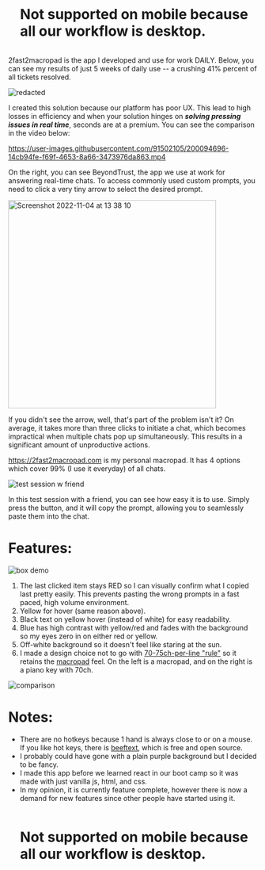 <div id="user-content-toc">
  <ul>
    <summary><h1 style="display: inline-block;">Not supported on mobile because all our workflow is desktop.</h1></summary>
  </ul>
</div>

2fast2macropad is the app I developed and use for work DAILY. Below, you can see my results of just 5 weeks of daily use -- a crushing 41% percent of all tickets resolved.

![redacted](https://user-images.githubusercontent.com/91502105/212519482-40747a49-21d6-4eef-b867-b7c5055cd8fb.png)

I created this solution because our platform has poor UX. This lead to high losses in efficiency and when your solution hinges on **_solving pressing issues in real time_**, seconds are at a premium. You can see the comparison in the video below:

https://user-images.githubusercontent.com/91502105/200094696-14cb94fe-f69f-4653-8a66-3473976da863.mp4

On the right, you can see BeyondTrust, the app we use at work for answering real-time chats.
To access commonly used custom prompts, you need to click a very tiny arrow to select the desired prompt. 

<img width="420" alt="Screenshot 2022-11-04 at 13 38 10" src="https://user-images.githubusercontent.com/91502105/200040601-8a813a9e-8bb2-4f56-a163-780224267906.png">

If you didn't see the arrow, well, that's part of the problem isn't it? On average, it takes more than three clicks to initiate a chat, which becomes impractical when multiple chats pop up simultaneously. This results in a significant amount of unproductive actions.

https://2fast2macropad.com is my personal macropad. It has 4 options which cover 99% (I use it everyday) of all chats. 

![test session w friend](https://user-images.githubusercontent.com/91502105/200043517-aa71898c-d0d7-428e-b226-25164ca5def7.gif)

In this test session with a friend, you can see how easy it is to use. Simply press the button, and it will copy the prompt, allowing you to seamlessly paste them into the chat.

# Features:


![box demo](https://user-images.githubusercontent.com/91502105/200045794-a2d4f731-8c65-4bdf-82d1-4c24d0e41eaf.gif)


1. The last clicked item stays RED so I can visually confirm what I copied last pretty easily. This prevents pasting the wrong prompts in a fast paced, high volume environment. 
2. Yellow for hover (same reason above). 
3. Black text on yellow hover (instead of white) for easy readability. 
4. Blue has high contrast with yellow/red and fades with the background so my eyes zero in on either red or yellow. 
5. Off-white background so it doesn't feel like staring at the sun.
6. I made a design choice not to go with [70-75ch-per-line "rule"](https://kickpoint.ca/the-readability-formula-making-your-website-easy-to-read/) so it retains the [macropad](https://www.tindie.com/products/dekuNukem/duckypad-do-it-all-mechanical-macropad/) feel. On the left is a macropad, and on the right is a piano key with 70ch.

![comparison](https://user-images.githubusercontent.com/91502105/200047751-f0d1bc88-4cec-4654-8b5c-c8f0bf22a812.png)

# Notes: 

- There are no hotkeys because 1 hand is always close to or on a mouse. If you like hot keys, there is [beeftext](https://beeftext.org/), which is free and open source.
- I probably could have gone with a plain purple background but I decided to be fancy. 
- I made this app before we learned react in our boot camp so it was made with just vanilla js, html, and css.
- In my opinion, it is currently feature complete, however there is now a demand for new features since other people have started using it.

<div id="user-content-toc">
  <ul>
    <summary><h1 style="display: inline-block;">Not supported on mobile because all our workflow is desktop.</h1></summary>
  </ul>
</div>
